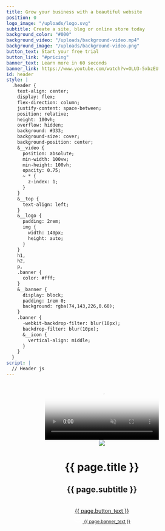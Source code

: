 ```yaml
---
title: Grow your business with a beautiful website
position: 0
logo_image: "/uploads/logo.svg"
subtitle: Create a site, blog or online store today
background_color: "#000"
background_video: "/uploads/background-video.mp4"
background_image: "/uploads/background-video.png"
button_text: Start your free trial
button_link: "#pricing"
banner_text: Learn more in 60 seconds
banner_link: https://www.youtube.com/watch?v=OLU3-5xbzEU
id: header
style: |
  .header {
    text-align: center;
    display: flex;
    flex-direction: column;
    justify-content: space-between;
    position: relative;
    height: 100vh;
    overflow: hidden;
    background: #333;
    background-size: cover;
    background-position: center;
    &__video {
      position: absolute;
      min-width: 100vw;
      min-height: 100vh;
      opacity: 0.75;
      ~ * {
        z-index: 1;
      }
    }
    &__top {
      text-align: left;
    }
    &__logo {
      padding: 2rem;
      img {
        width: 140px;
        height: auto;
      }
    }
    h1,
    h2,
    p,
    .banner {
      color: #fff;
    }
    &__banner {
      display: block;
      padding: 1rem 0;
      background: rgba(74,143,226,0.60);
    }
    .banner {
      -webkit-backdrop-filter: blur(10px);
      backdrop-filter: blur(10px);
      &__icon {
        vertical-align: middle;
      }
    }
  }
script: |
  // Header js
---
```


<header class="header" style="background: {{ page.background_color }}">
  <video class="header__video" autoplay loop muted playsinline poster="{{ page.background_image }}" >
    <source src="{{ page.background_video }}" type="video/mp4">
  </video>
  <div class="header__top">
    <div class="header__logo">
      <img src="{{ page.logo_image }}"/>
    </div>
  </div>
  <div class="header__main  typeset">
    <h1 class="header__title">{{ page.title }}</h1>
    <h2 class="header__subtitle">{{ page.subtitle }}</h2>
    <br/>
    <a class="header__button  button" href="{{ page.button_link }}">{{ page.button_text }}</a>
  </div>
  <div class="header__bottom  typeset">
    <a class="header__banner  banner" href="{{ page.banner_link }}">
      <svg class="banner__icon" width="24px" height="24px" viewBox="0 1 24 24" version="1.1" xmlns="http://www.w3.org/2000/svg" xmlns:xlink="http://www.w3.org/1999/xlink">
          <g id="ic_play_circle_outline_black_24px" stroke="none" stroke-width="1" fill="none" fill-rule="evenodd" transform="translate(0.000000, 1.000000)">
              <g id="Group">
                  <polygon id="Shape" points="0 0 24 0 24 24 0 24"></polygon>
                  <path d="M10,16.5 L16,12 L10,7.5 L10,16.5 L10,16.5 Z M12,2 C6.48,2 2,6.48 2,12 C2,17.52 6.48,22 12,22 C17.52,22 22,17.52 22,12 C22,6.48 17.52,2 12,2 L12,2 Z M12,20 C7.59,20 4,16.41 4,12 C4,7.59 7.59,4 12,4 C16.41,4 20,7.59 20,12 C20,16.41 16.41,20 12,20 L12,20 Z" id="Shape" fill="#FFFFFF"></path>
              </g>
          </g>
      </svg>
      <small class="banner__text">{{ page.banner_text }}</small>
    </a>
  </div>
</header>
